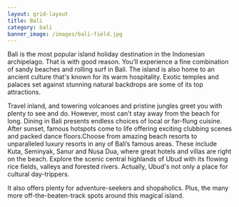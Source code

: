 ```yaml
---
layout: grid-layout
title: Bali
category: bali
banner_image: /images/bali-field.jpg
---
```


Bali is the most popular island holiday destination in the Indonesian archipelago. That is with good reason. You’ll experience a fine combination of sandy beaches and rolling surf in Bali. The island is also home to an ancient culture that's known for its warm hospitality. Exotic temples and palaces set against stunning natural backdrops are some of its top attractions.


Travel inland, and towering volcanoes and pristine jungles greet you with plenty to see and do. However, most can't stay away from the beach for long. Dining in Bali presents endless choices of local or far-flung cuisine. After sunset, famous hotspots come to life offering exciting clubbing scenes and packed dance floors.Choose from amazing beach resorts to unparalleled luxury resorts in any of Bali’s famous areas. These include Kuta, Seminyak, Sanur and Nusa Dua, where great hotels and villas are right on the beach. Explore the scenic central highlands of Ubud with its flowing rice fields, valleys and forested rivers. Actually, Ubud's not only a place for cultural day-trippers.


It also offers plenty for adventure-seekers and shopaholics. Plus, the many more off-the-beaten-track spots around this magical island.
